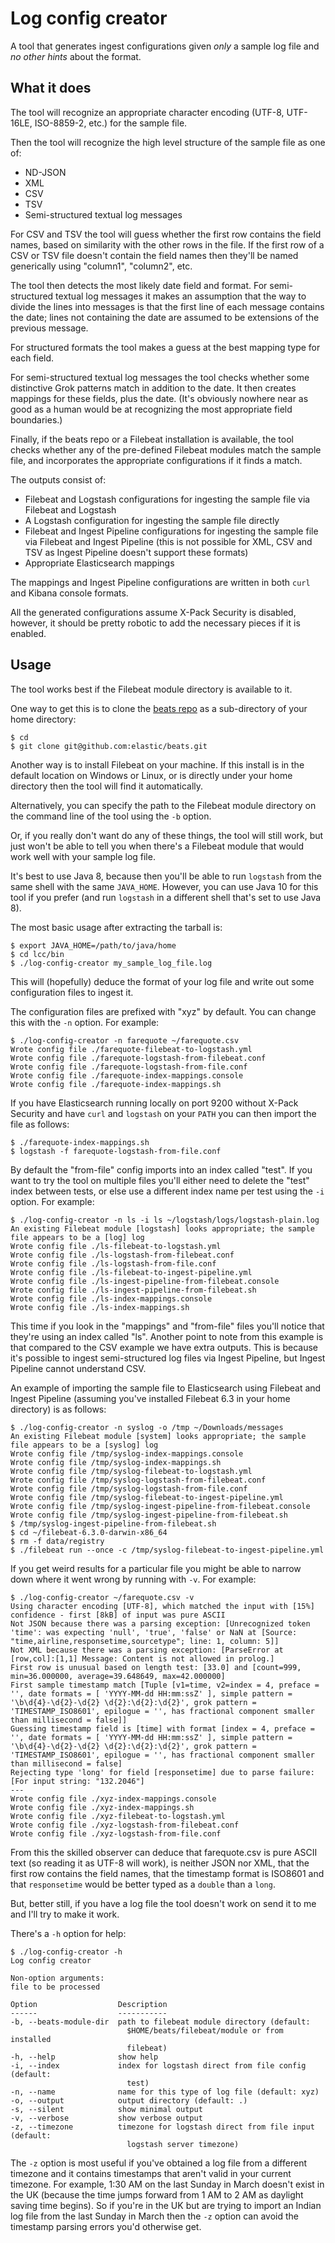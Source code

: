 # Log config creator

A tool that generates ingest configurations given _only_ a sample log file and
_no other hints_ about the format.

## What it does

The tool will recognize an appropriate character encoding (UTF-8, UTF-16LE,
ISO-8859-2, etc.) for the sample file.

Then the tool will recognize the high level structure of the sample file as one
of:

* ND-JSON
* XML
* CSV
* TSV
* Semi-structured textual log messages

For CSV and TSV the tool will guess whether the first row contains the field
names, based on similarity with the other rows in the file.  If the first row
of a CSV or TSV file doesn't contain the field names then they'll be named
generically using "column1", "column2", etc.

The tool then detects the most likely date field and format.  For
semi-structured textual log messages it makes an assumption that the way to
divide the lines into messages is that the first line of each message contains
the date; lines not containing the date are assumed to be extensions of the
previous message.

For structured formats the tool makes a guess at the best mapping type for each
field.

For semi-structured textual log messages the tool checks whether some
distinctive Grok patterns match in addition to the date.  It then creates
mappings for these fields, plus the date.  (It's obviously nowhere near as good
as a human would be at recognizing the most appropriate field boundaries.)

Finally, if the beats repo or a Filebeat installation is available, the tool
checks whether any of the pre-defined Filebeat modules match the sample file,
and incorporates the appropriate configurations if it finds a match.

The outputs consist of:

* Filebeat and Logstash configurations for ingesting the sample file via
  Filebeat and Logstash
* A Logstash configuration for ingesting the sample file directly
* Filebeat and Ingest Pipeline configurations for ingesting the sample file via
  Filebeat and Ingest Pipeline (this is not possible for XML, CSV and TSV as
  Ingest Pipeline doesn't support these formats)
* Appropriate Elasticsearch mappings

The mappings and Ingest Pipeline configurations are written in both `curl` and
Kibana console formats.

All the generated configurations assume X-Pack Security is disabled, however, it
should be pretty robotic to add the necessary pieces if it is enabled.

## Usage

The tool works best if the Filebeat module directory is available to it.

One way to get this is to clone the
[beats repo](http://github.com/elastic/beats) as a sub-directory of your home
directory:

```
$ cd
$ git clone git@github.com:elastic/beats.git
```

Another way is to install Filebeat on your machine.  If this install is in the
default location on Windows or Linux, or is directly under your home directory
then the tool will find it automatically.

Alternatively, you can specify the path to the Filebeat module directory on the
command line of the tool using the `-b` option.

Or, if you really don't want do any of these things, the tool will still work,
but just won't be able to tell you when there's a Filebeat module that would
work well with your sample log file.

It's best to use Java 8, because then you'll be able to run `logstash` from the
same shell with the same `JAVA_HOME`.  However, you can use Java 10 for this
tool if you prefer (and run `logstash` in a different shell that's set to use
Java 8).

The most basic usage after extracting the tarball is:

```
$ export JAVA_HOME=/path/to/java/home
$ cd lcc/bin
$ ./log-config-creator my_sample_log_file.log
```

This will (hopefully) deduce the format of your log file and write out some
configuration files to ingest it.

The configuration files are prefixed with "xyz" by default.  You can change this
with the `-n` option.  For example:

```
$ ./log-config-creator -n farequote ~/farequote.csv
Wrote config file ./farequote-filebeat-to-logstash.yml
Wrote config file ./farequote-logstash-from-filebeat.conf
Wrote config file ./farequote-logstash-from-file.conf
Wrote config file ./farequote-index-mappings.console
Wrote config file ./farequote-index-mappings.sh
```

If you have Elasticsearch running locally on port 9200 without X-Pack Security
and have `curl` and `logstash` on your `PATH` you can then import the file as
follows:

```
$ ./farequote-index-mappings.sh
$ logstash -f farequote-logstash-from-file.conf
```

By default the "from-file" config imports into an index called "test".  If you
want to try the tool on multiple files you'll either need to delete the "test"
index between tests, or else use a different index name per test using the `-i`
option.  For example:

```
$ ./log-config-creator -n ls -i ls ~/logstash/logs/logstash-plain.log
An existing Filebeat module [logstash] looks appropriate; the sample file appears to be a [log] log
Wrote config file ./ls-filebeat-to-logstash.yml
Wrote config file ./ls-logstash-from-filebeat.conf
Wrote config file ./ls-logstash-from-file.conf
Wrote config file ./ls-filebeat-to-ingest-pipeline.yml
Wrote config file ./ls-ingest-pipeline-from-filebeat.console
Wrote config file ./ls-ingest-pipeline-from-filebeat.sh
Wrote config file ./ls-index-mappings.console
Wrote config file ./ls-index-mappings.sh
```

This time if you look in the "mappings" and "from-file" files you'll notice that
they're using an index called "ls".  Another point to note from this example is
that compared to the CSV example we have extra outputs.  This is because it's
possible to ingest semi-structured log files via Ingest Pipeline, but Ingest
Pipeline cannot understand CSV.

An example of importing the sample file to Elasticsearch using Filebeat and
Ingest Pipeline (assuming you've installed Filebeat 6.3 in your home directory)
is as follows:

```
$ ./log-config-creator -n syslog -o /tmp ~/Downloads/messages
An existing Filebeat module [system] looks appropriate; the sample file appears to be a [syslog] log
Wrote config file /tmp/syslog-index-mappings.console
Wrote config file /tmp/syslog-index-mappings.sh
Wrote config file /tmp/syslog-filebeat-to-logstash.yml
Wrote config file /tmp/syslog-logstash-from-filebeat.conf
Wrote config file /tmp/syslog-logstash-from-file.conf
Wrote config file /tmp/syslog-filebeat-to-ingest-pipeline.yml
Wrote config file /tmp/syslog-ingest-pipeline-from-filebeat.console
Wrote config file /tmp/syslog-ingest-pipeline-from-filebeat.sh
$ /tmp/syslog-ingest-pipeline-from-filebeat.sh
$ cd ~/filebeat-6.3.0-darwin-x86_64
$ rm -f data/registry
$ ./filebeat run --once -c /tmp/syslog-filebeat-to-ingest-pipeline.yml
```

If you get weird results for a particular file you might be able to narrow down
where it went wrong by running with `-v`.  For example:

```
$ ./log-config-creator ~/farequote.csv -v
Using character encoding [UTF-8], which matched the input with [15%] confidence - first [8kB] of input was pure ASCII
Not JSON because there was a parsing exception: [Unrecognized token 'time': was expecting 'null', 'true', 'false' or NaN at [Source: "time,airline,responsetime,sourcetype"; line: 1, column: 5]]
Not XML because there was a parsing exception: [ParseError at [row,col]:[1,1] Message: Content is not allowed in prolog.]
First row is unusual based on length test: [33.0] and [count=999, min=36.000000, average=39.648649, max=42.000000]
First sample timestamp match [Tuple [v1=time, v2=index = 4, preface = '', date formats = [ 'YYYY-MM-dd HH:mm:ssZ' ], simple pattern = '\b\d{4}-\d{2}-\d{2} \d{2}:\d{2}:\d{2}', grok pattern = 'TIMESTAMP_ISO8601', epilogue = '', has fractional component smaller than millisecond = false]]
Guessing timestamp field is [time] with format [index = 4, preface = '', date formats = [ 'YYYY-MM-dd HH:mm:ssZ' ], simple pattern = '\b\d{4}-\d{2}-\d{2} \d{2}:\d{2}:\d{2}', grok pattern = 'TIMESTAMP_ISO8601', epilogue = '', has fractional component smaller than millisecond = false]
Rejecting type 'long' for field [responsetime] due to parse failure: [For input string: "132.2046"]
---
Wrote config file ./xyz-index-mappings.console
Wrote config file ./xyz-index-mappings.sh
Wrote config file ./xyz-filebeat-to-logstash.yml
Wrote config file ./xyz-logstash-from-filebeat.conf
Wrote config file ./xyz-logstash-from-file.conf
```

From this the skilled observer can deduce that farequote.csv is pure ASCII text
(so reading it as UTF-8 will work), is neither JSON nor XML, that the first row
contains the field names, that the timestamp format is ISO8601 and that
`responsetime` would be better typed as a `double` than a `long`.

But, better still, if you have a log file the tool doesn't work on send it to me
and I'll try to make it work.

There's a `-h` option for help:

```
$ ./log-config-creator -h
Log config creator

Non-option arguments:
file to be processed

Option                  Description
------                  -----------
-b, --beats-module-dir  path to filebeat module directory (default:
                          $HOME/beats/filebeat/module or from installed
                          filebeat)
-h, --help              show help
-i, --index             index for logstash direct from file config (default:
                          test)
-n, --name              name for this type of log file (default: xyz)
-o, --output            output directory (default: .)
-s, --silent            show minimal output
-v, --verbose           show verbose output
-z, --timezone          timezone for logstash direct from file input (default:
                          logstash server timezone)
```

The `-z` option is most useful if you've obtained a log file from a different
timezone and it contains timestamps that aren't valid in your current timezone.
For example, 1:30 AM on the last Sunday in March doesn't exist in the UK
(because the time jumps forward from 1 AM to 2 AM as daylight saving time
begins).  So if you're in the UK but are trying to import an Indian log file
from the last Sunday in March then the `-z` option can avoid the timestamp
parsing errors you'd otherwise get.

